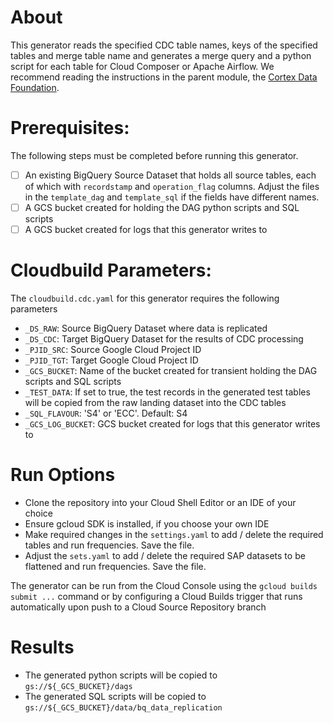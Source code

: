 # About
This generator reads the specified CDC table names, keys of the specified tables and merge table name and generates a merge query and a python script for each table for Cloud Composer or Apache Airflow. We recommend reading the instructions in the parent module, the [Cortex Data Foundation](https://github.com/GoogleCloudPlatform/cortex-data-foundation).

# Prerequisites:
The following steps must be completed before running this generator.
- [ ] An existing BigQuery Source Dataset that holds all source tables, each of which with ```recordstamp``` and ```operation_flag``` columns. Adjust the files in the `template_dag` and `template_sql` if the fields have different names.
- [ ] A GCS bucket created for holding the DAG python scripts and SQL scripts
- [ ] A GCS bucket created for logs that this generator writes to

# Cloudbuild Parameters:
The ```cloudbuild.cdc.yaml``` for this generator requires the following parameters
- ```_DS_RAW```: Source BigQuery Dataset where data is replicated
- ```_DS_CDC```: Target BigQuery Dataset for the results of CDC processing
- ```_PJID_SRC```: Source Google Cloud Project ID
- ```_PJID_TGT```: Target Google Cloud Project ID
- ```_GCS_BUCKET```: Name of the bucket created for transient holding the DAG scripts and SQL scripts
- ```_TEST_DATA```: If set to true, the test records in the generated test tables will be copied from the raw landing dataset into the CDC tables
- ```_SQL_FLAVOUR```: 'S4' or 'ECC'. Default: S4
- ```_GCS_LOG_BUCKET```: GCS bucket created for logs that this generator writes to


# Run Options
- Clone the repository into your Cloud Shell Editor or an IDE of your choice 
- Ensure gcloud SDK is installed, if you choose your own IDE
- Make required changes in the ```settings.yaml``` to add / delete the required tables and run frequencies.  Save the file.
- Adjust the ```sets.yaml``` to add / delete the required SAP datasets to be flattened and run frequencies.  Save the file.

The generator can be run from the Cloud Console using the ```gcloud builds submit ...``` command or by configuring a Cloud Builds trigger that runs automatically upon push to a Cloud Source Repository branch

# Results
- The generated python scripts will be copied to ```gs://${_GCS_BUCKET}/dags```
- The generated SQL scripts will be copied to ```gs://${_GCS_BUCKET}/data/bq_data_replication```



